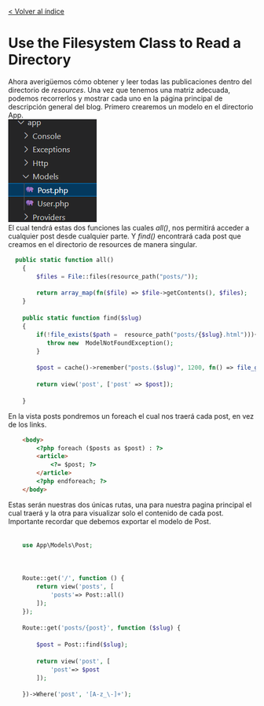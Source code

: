 [< Volver al índice](/docs/readme.md)


# Use the Filesystem Class to Read a Directory
Ahora averigüemos cómo obtener y leer todas las publicaciones dentro del directorio de *resources*. Una vez que tenemos una matriz adecuada, podemos recorrerlos y mostrar cada uno en la página principal de descripción general del blog.
Primero crearemos un modelo en el directorio App.
\
![image](./images/model%20post.png "carpeta posts")
\
El cual tendrá estas dos funciones las cuales *all()*, nos permitirá acceder a cualquier post desde cualquier parte. Y *find()* encontrará cada post que creamos en el directorio de resources de manera singular. 
```php
  public static function all()
    {
        $files = File::files(resource_path("posts/"));
        
        return array_map(fn($file) => $file->getContents(), $files);
    }

    public static function find($slug)
    {
        if(!file_exists($path =  resource_path("posts/{$slug}.html"))){
           throw new  ModelNotFoundException();
        }

        $post = cache()->remember("posts.($slug)", 1200, fn() => file_get_contents($path));

        return view('post', ['post' => $post]);

    }
``` 
En la vista posts pondremos un foreach el cual nos traerá cada post, en vez de los links. 
```html
    <body>
        <?php foreach ($posts as $post) : ?>
        <article>
            <?= $post; ?>
        </article>
        <?php endforeach; ?>
    </body>
``` 
Estas serán nuestras dos únicas rutas, una para nuestra pagina principal el cual traerá y la otra para visualizar solo el contenido de cada post. Importante recordar que debemos exportar el modelo de Post. 

```php

    use App\Models\Post;



    Route::get('/', function () {
        return view('posts', [
            'posts'=> Post::all()
        ]);
    });

    Route::get('posts/{post}', function ($slug) {

        $post = Post::find($slug);

        return view('post', [
            'post'=> $post
        ]);

    })->Where('post', '[A-z_\-]+');
``` 